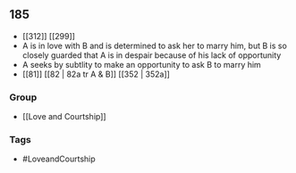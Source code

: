## 185
- [[312]] [[299]] 
- A is in love with B and is determined to ask her to marry him, but B is so closely guarded that A is in despair because of his lack of opportunity
- A seeks by subtlity to make an opportunity to ask B to marry him
- [[81]] [[82 | 82a tr A &amp; B]] [[352 | 352a]] 


### Group
- [[Love and Courtship]]

### Tags
- #LoveandCourtship

